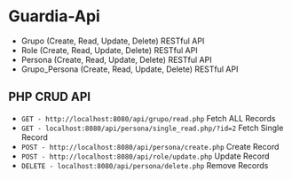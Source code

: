 # Guardia-Api
- Grupo (Create, Read, Update, Delete) RESTful API
- Role (Create, Read, Update, Delete) RESTful API
- Persona (Create, Read, Update, Delete) RESTful API
- Grupo_Persona (Create, Read, Update, Delete) RESTful API

## PHP CRUD API
* `GET - http://localhost:8080/api/grupo/read.php` Fetch ALL Records
* `GET - localhost:8080/api/persona/single_read.php/?id=2` Fetch Single Record
* `POST - http://localhost:8080/api/persona/create.php` Create Record
* `POST - http://localhost:8080/api/role/update.php` Update Record
* `DELETE - localhost:8080/api/persona/delete.php` Remove Records
